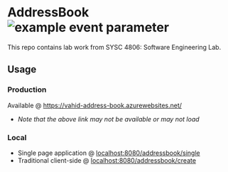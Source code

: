 # AddressBook  ![example event parameter](https://github.com/va9id/sysc4806/actions/workflows/maven.yml/badge.svg?event=push)
This repo contains lab work from SYSC 4806: Software Engineering Lab. 

## Usage

### Production 

Available @ https://vahid-address-book.azurewebsites.net/
- *Note that the above link may not be available or may not load*
### Local
- Single page application @ [localhost:8080/addressbook/single](http://localhost:8080/addressbook/single)
- Traditional client-side @ [localhost:8080/addressbook/create](http://localhost:8080/addressbook/create)
